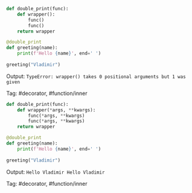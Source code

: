 ```python
def double_print(func):
    def wrapper():
        func()
        func()
    return wrapper

@double_print
def greeting(name):
    print(f'Hello {name}', end=' ')
    
greeting("Vladimir")
```
Output: `TypeError: wrapper() takes 0 positional arguments but 1 was given`

Tag: #decorator, #function/inner

```python
def double_print(func):
    def wrapper(*args, **kwargs):
        func(*args, **kwargs)
        func(*args, **kwargs)
    return wrapper

@double_print
def greeting(name):
    print(f'Hello {name}', end=' ')
    
greeting("Vladimir")
```
Output: `Hello Vladimir Hello Vladimir`

Tag: #decorator, #function/inner